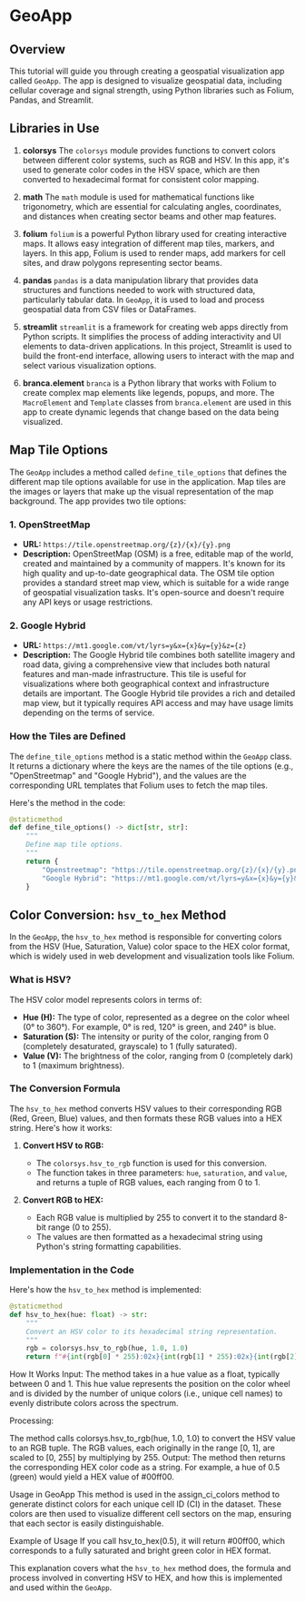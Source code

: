 # GeoApp

## Overview

This tutorial will guide you through creating a geospatial visualization app called `GeoApp`. The app is designed to visualize geospatial data, including cellular coverage and signal strength, using Python libraries such as Folium, Pandas, and Streamlit.

## Libraries in Use

1. **colorsys**
   The `colorsys` module provides functions to convert colors between different color systems, such as RGB and HSV. In this app, it's used to generate color codes in the HSV space, which are then converted to hexadecimal format for consistent color mapping.

2. **math**
   The `math` module is used for mathematical functions like trigonometry, which are essential for calculating angles, coordinates, and distances when creating sector beams and other map features.

3. **folium**
   `folium` is a powerful Python library used for creating interactive maps. It allows easy integration of different map tiles, markers, and layers. In this app, Folium is used to render maps, add markers for cell sites, and draw polygons representing sector beams.

4. **pandas**
   `pandas` is a data manipulation library that provides data structures and functions needed to work with structured data, particularly tabular data. In `GeoApp`, it is used to load and process geospatial data from CSV files or DataFrames.

5. **streamlit**
   `streamlit` is a framework for creating web apps directly from Python scripts. It simplifies the process of adding interactivity and UI elements to data-driven applications. In this project, Streamlit is used to build the front-end interface, allowing users to interact with the map and select various visualization options.

6. **branca.element**
   `branca` is a Python library that works with Folium to create complex map elements like legends, popups, and more. The `MacroElement` and `Template` classes from `branca.element` are used in this app to create dynamic legends that change based on the data being visualized.

## Map Tile Options

The `GeoApp` includes a method called `define_tile_options` that defines the different map tile options available for use in the application. Map tiles are the images or layers that make up the visual representation of the map background. The app provides two tile options:

### 1. **OpenStreetMap**
   - **URL:** `https://tile.openstreetmap.org/{z}/{x}/{y}.png`
   - **Description:** OpenStreetMap (OSM) is a free, editable map of the world, created and maintained by a community of mappers. It's known for its high quality and up-to-date geographical data. The OSM tile option provides a standard street map view, which is suitable for a wide range of geospatial visualization tasks. It's open-source and doesn't require any API keys or usage restrictions.

### 2. **Google Hybrid**
   - **URL:** `https://mt1.google.com/vt/lyrs=y&x={x}&y={y}&z={z}`
   - **Description:** The Google Hybrid tile combines both satellite imagery and road data, giving a comprehensive view that includes both natural features and man-made infrastructure. This tile is useful for visualizations where both geographical context and infrastructure details are important. The Google Hybrid tile provides a rich and detailed map view, but it typically requires API access and may have usage limits depending on the terms of service.

### How the Tiles are Defined

The `define_tile_options` method is a static method within the `GeoApp` class. It returns a dictionary where the keys are the names of the tile options (e.g., "OpenStreetmap" and "Google Hybrid"), and the values are the corresponding URL templates that Folium uses to fetch the map tiles.

Here's the method in the code:

```python
@staticmethod
def define_tile_options() -> dict[str, str]:
    """
    Define map tile options.
    """
    return {
        "Openstreetmap": "https://tile.openstreetmap.org/{z}/{x}/{y}.png",
        "Google Hybrid": "https://mt1.google.com/vt/lyrs=y&x={x}&y={y}&z={z}",
    }
```

## Color Conversion: `hsv_to_hex` Method

In the `GeoApp`, the `hsv_to_hex` method is responsible for converting colors from the HSV (Hue, Saturation, Value) color space to the HEX color format, which is widely used in web development and visualization tools like Folium.

### What is HSV?

The HSV color model represents colors in terms of:
- **Hue (H):** The type of color, represented as a degree on the color wheel (0° to 360°). For example, 0° is red, 120° is green, and 240° is blue.
- **Saturation (S):** The intensity or purity of the color, ranging from 0 (completely desaturated, grayscale) to 1 (fully saturated).
- **Value (V):** The brightness of the color, ranging from 0 (completely dark) to 1 (maximum brightness).

### The Conversion Formula

The `hsv_to_hex` method converts HSV values to their corresponding RGB (Red, Green, Blue) values, and then formats these RGB values into a HEX string. Here's how it works:

1. **Convert HSV to RGB:**
   - The `colorsys.hsv_to_rgb` function is used for this conversion.
   - The function takes in three parameters: `hue`, `saturation`, and `value`, and returns a tuple of RGB values, each ranging from 0 to 1.

2. **Convert RGB to HEX:**
   - Each RGB value is multiplied by 255 to convert it to the standard 8-bit range (0 to 255).
   - The values are then formatted as a hexadecimal string using Python's string formatting capabilities.

### Implementation in the Code

Here's how the `hsv_to_hex` method is implemented:

```python
@staticmethod
def hsv_to_hex(hue: float) -> str:
    """
    Convert an HSV color to its hexadecimal string representation.
    """
    rgb = colorsys.hsv_to_rgb(hue, 1.0, 1.0)
    return f"#{int(rgb[0] * 255):02x}{int(rgb[1] * 255):02x}{int(rgb[2] * 255):02x}"
```

How It Works
Input: The method takes in a hue value as a float, typically between 0 and 1. This hue value represents the position on the color wheel and is divided by the number of unique colors (i.e., unique cell names) to evenly distribute colors across the spectrum.

Processing:

The method calls colorsys.hsv_to_rgb(hue, 1.0, 1.0) to convert the HSV value to an RGB tuple.
The RGB values, each originally in the range [0, 1], are scaled to [0, 255] by multiplying by 255.
Output: The method then returns the corresponding HEX color code as a string. For example, a hue of 0.5 (green) would yield a HEX value of #00ff00.

Usage in GeoApp
This method is used in the assign_ci_colors method to generate distinct colors for each unique cell ID (CI) in the dataset. These colors are then used to visualize different cell sectors on the map, ensuring that each sector is easily distinguishable.

Example of Usage
If you call hsv_to_hex(0.5), it will return #00ff00, which corresponds to a fully saturated and bright green color in HEX format.

This explanation covers what the `hsv_to_hex` method does, the formula and process involved in converting HSV to HEX, and how this is implemented and used within the `GeoApp`.
